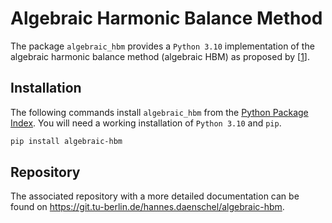 # Algebraic Harmonic Balance Method

The package ```algebraic_hbm``` provides a `Python 3.10` implementation of the algebraic harmonic balance method (algebraic HBM) as proposed  by [[1](#reference-1)].

## Installation

The following commands install ```algebraic_hbm``` from the [Python Package Index](https://pypi.org/project/.../). You will need a working installation of ```Python 3.10``` and ```pip```.

```sh
pip install algebraic-hbm
```

## Repository

The associated repository with a more detailed documentation can be found on https://git.tu-berlin.de/hannes.daenschel/algebraic-hbm.